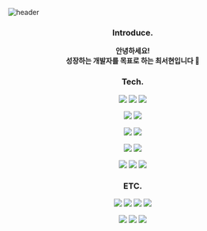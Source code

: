 ![header](https://capsule-render.vercel.app/api?type=waving&color=auto&height=150&section=header&text=Welcome!&fontSize=40&fontAlignY=35)
<div align=center>
 
### Introduce.
<b>안녕하세요!<br>
성장하는 개발자를 목표로 하는 최서현입니다 :sunflower:</b>

### Tech.
 <img src="https://img.shields.io/badge/java-007396?style=flat&logo=java&logoColor=white"/>&nbsp;<img src="https://img.shields.io/badge/Spring-6DB33F?style=flat&logo=spring&logoColor=white"/>&nbsp;<img src="https://img.shields.io/badge/SpringBoot-6DB33F?style=flat&logo=springboot&logoColor=white"/> 

<img src="https://img.shields.io/badge/JPA-4FC08D?style=flat&logo=jpa&logoColor=white"/>&nbsp;<img src="https://img.shields.io/badge/MyBatis-003545?style=flat&logo=mybatis&logoColor=white"/> 

<img src="https://img.shields.io/badge/MySQL-4479A1?style=flat&logo=mysql&logoColor=white"/>&nbsp;<img src="https://img.shields.io/badge/Oracle-F80000?style=flat&logo=oracle&logoColor=white"/> 

<img src="https://img.shields.io/badge/Thymeleaf-005F0F?style=flat&logo=thymeleaf&logoColor=white"/>&nbsp;<img src="https://img.shields.io/badge/JSP-339933?style=flat&logo=jsp&logoColor=white"/>

<img src="https://img.shields.io/badge/AWS EC2-FF9900?style=flat-square&logo=amazonec2&logoColor=black"/> <img src="https://img.shields.io/badge/AWS S3-E34F26?style=flat-square&logo=amazons3&logoColor=white"/> <img src="https://img.shields.io/badge/AWS RDS-527FFF?style=flat-square&logo=amazonrds&logoColor=white"/> 

### ETC.
<img src="https://img.shields.io/badge/HTML-E34F26?style=flat&logo=html5&logoColor=white"/>&nbsp;<img src="https://img.shields.io/badge/CSS-1572B6?style=flat&logo=css3&logoColor=white"/>&nbsp;<img src="https://img.shields.io/badge/JavaScript-F7DF1E?style=flat&logo=javascript&logoColor=white"/>&nbsp;<img src="https://img.shields.io/badge/JQuery-0769AD?style=flat&logo=jquery&logoColor=white"/>

<img src="https://img.shields.io/badge/Git-F05032?style=flat&logo=git&logoColor=white"/>&nbsp;<img src="https://img.shields.io/badge/Github-181717?style=flat&logo=github&logoColor=white"/>&nbsp;<img src="https://img.shields.io/badge/SVN-02569B?style=flat&logo=svn&logoColor=white"/> 


</div>
